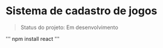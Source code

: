 <h1> Sistema de cadastro de jogos </h1>

> Status do projeto: Em desenvolvimento
>
> 
'''
npm install react
'''
